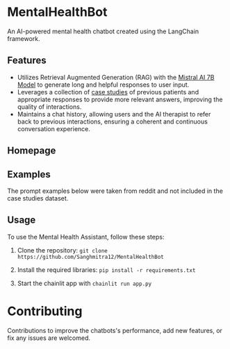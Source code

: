 # MentalHealthBot
An AI-powered mental health chatbot created using the LangChain framework.

## Features

- Utilizes Retrieval Augmented Generation (RAG) with the [Mistral AI 7B Model](https://huggingface.co/mistralai/Mistral-7B-Instruct-v0.1) to generate long and helpful responses to user input.
- Leverages a collection of [case studies](https://huggingface.co/datasets/Amod/mental_health_counseling_conversations) of previous patients and appropriate responses to provide more relevant answers, improving the quality of interactions.
- Maintains a chat history, allowing users and the AI therapist to refer back to previous interactions, ensuring a coherent and continuous conversation experience.


## Homepage
<!--![image](https://github.com/Sanghmitra12/MentalHealthBot/assets/52592149/917b2a07-458d-4fbb-bbdf-0f663844b156)-->


## Examples
The prompt examples below were taken from reddit and not included in the case studies dataset. 
<!--![image](https://github.com/Sanghmitra12/MentalHealthBot/assets/52592149/7056b463-0851-4899-b6a7-92af71cf50cc)
![image](https://github.com/Sanghmitra12/MentalHealthBot/assets/52592149/8e430fcc-039e-422d-a5a5-13007a8f5cb9)-->


## Usage

To use the Mental Health Assistant, follow these steps:

1. Clone the repository: `git clone https://github.com/Sanghmitra12/MentalHealthBot`

2. Install the required libraries: `pip install -r requirements.txt`

3. Start the chainlit app with `chainlit run app.py` 


# Contributing
Contributions to improve the chatbots's performance, add new features, or fix any issues are welcomed. 
